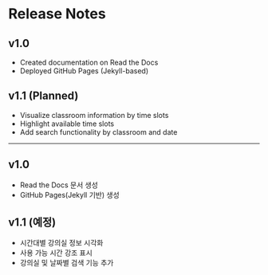 # Release Notes

## v1.0

- Created documentation on Read the Docs
- Deployed GitHub Pages (Jekyll-based)

## v1.1 (Planned)

- Visualize classroom information by time slots
- Highlight available time slots
- Add search functionality by classroom and date

---

## v1.0

- Read the Docs 문서 생성
- GitHub Pages(Jekyll 기반) 생성

## v1.1 (예정)

- 시간대별 강의실 정보 시각화
- 사용 가능 시간 강조 표시
- 강의실 및 날짜별 검색 기능 추가
